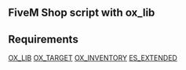 ## FiveM Shop script with ox_lib

## Requirements
[OX_LIB](https://github.com/overextended/ox_lib/releases/tag/v3.24.0)
[OX_TARGET](https://github.com/overextended/ox_target)
[OX_INVENTORY](https://github.com/overextended/ox_inventory)
[ES_EXTENDED](https://github.com/esx-framework/esx_core/tree/main/%5Bcore%5D/es_extended)
